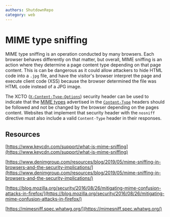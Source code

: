 ```yaml
---
authors: ShutdownRepo
category: web
---
```


# MIME type sniffing

MIME type sniffing is an operation conducted by many browsers. Each browser behaves differently on that matter, but overall, MIME sniffing is an action where they determine a page content type depending on that page content. This is can be dangerous as it could allow attackers to hide HTML code into a `.jpg` file, and have the visitor's browser interpret the page and execute client code (XSS) because the browser determined the file was HTML code instead of a JPG image.

The XCTO ([`X-Content-Type-Options`](https://developer.mozilla.org/en-US/docs/Web/HTTP/Headers/X-Content-Type-Options)) security header can be used to indicate that the [MIME types](https://developer.mozilla.org/en-US/docs/Web/HTTP/Basics_of_HTTP/MIME_types) advertised in the [`Content-Type`](https://developer.mozilla.org/en-US/docs/Web/HTTP/Headers/Content-Type) headers should be followed and not be changed by the browser depending on the pages content. Websites that implement that security header with the `nosniff` directive must also include a valid `Content-Type` header in their responses.

## Resources

[https://www.keycdn.com/support/what-is-mime-sniffing](https://www.keycdn.com/support/what-is-mime-sniffing)

[https://www.denimgroup.com/resources/blog/2019/05/mime-sniffing-in-browsers-and-the-security-implications/](https://www.denimgroup.com/resources/blog/2019/05/mime-sniffing-in-browsers-and-the-security-implications/)

[https://blog.mozilla.org/security/2016/08/26/mitigating-mime-confusion-attacks-in-firefox/](https://blog.mozilla.org/security/2016/08/26/mitigating-mime-confusion-attacks-in-firefox/)

[https://mimesniff.spec.whatwg.org/](https://mimesniff.spec.whatwg.org/)